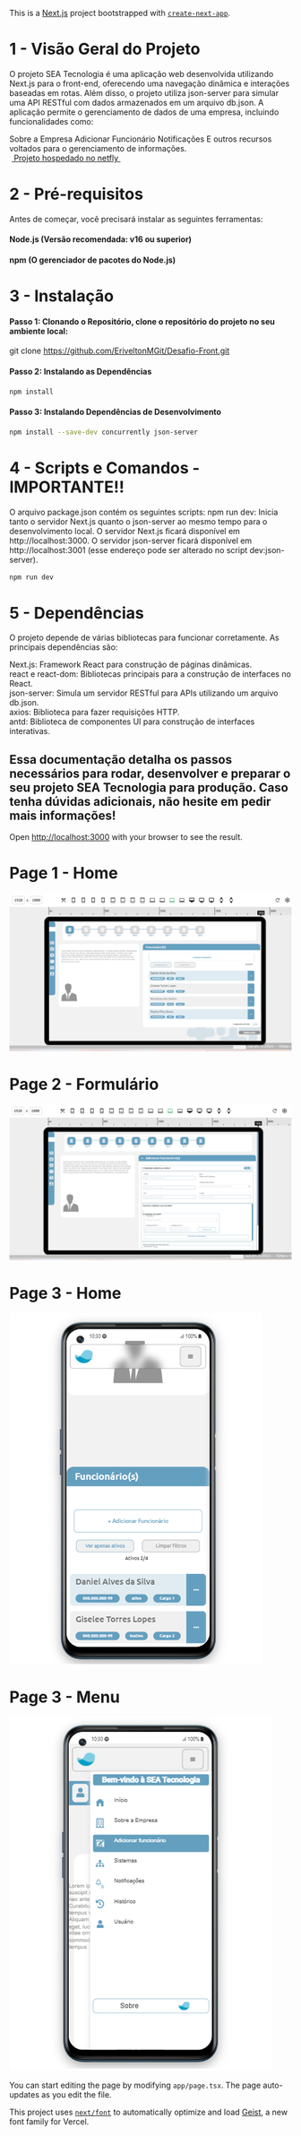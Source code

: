 This is a [Next.js](https://nextjs.org) project bootstrapped with [`create-next-app`](https://nextjs.org/docs/app/api-reference/cli/create-next-app).

# 1 - Visão Geral do Projeto  
O projeto SEA Tecnologia é uma aplicação web desenvolvida utilizando Next.js para o front-end, oferecendo uma navegação dinâmica e interações baseadas em rotas. Além disso, o projeto utiliza json-server para simular uma API RESTful com dados armazenados em um arquivo db.json.
A aplicação permite o gerenciamento de dados de uma empresa, incluindo funcionalidades como:

Sobre a Empresa
Adicionar Funcionário
Notificações
E outros recursos voltados para o gerenciamento de informações.  
&nbsp;<a href="https://desafio-front-sea-tecnologia.netlify.app/Pages/Funcionarios">
Projeto hospedado no netfly 
</a>&nbsp;

# 2 - Pré-requisitos  
Antes de começar, você precisará instalar as seguintes ferramentas:

#### Node.js (Versão recomendada: v16 ou superior)
#### npm (O gerenciador de pacotes do Node.js)  

# 3 - Instalação
#### Passo 1: Clonando o Repositório, clone o repositório do projeto no seu ambiente local:
git clone https://github.com/EriveltonMGit/Desafio-Front.git

#### Passo 2: Instalando as Dependências  
```bash
npm install
```

#### Passo 3: Instalando Dependências de Desenvolvimento


```bash
npm install --save-dev concurrently json-server
```

# 4 - Scripts e Comandos - IMPORTANTE!!  
O arquivo package.json contém os seguintes scripts:
npm run dev: Inicia tanto o servidor Next.js quanto o json-server ao mesmo tempo para o desenvolvimento local.
O servidor Next.js ficará disponível em http://localhost:3000.
O servidor json-server ficará disponível em http://localhost:3001 (esse endereço pode ser alterado no script dev:json-server).
```bash
npm run dev
```

# 5 - Dependências  
O projeto depende de várias bibliotecas para funcionar corretamente. As principais dependências são:

Next.js: Framework React para construção de páginas dinâmicas.  
react e react-dom: Bibliotecas principais para a construção de interfaces no React.  
json-server: Simula um servidor RESTful para APIs utilizando um arquivo db.json.  
axios: Biblioteca para fazer requisições HTTP.  
antd: Biblioteca de componentes UI para construção de interfaces interativas.  

## Essa documentação detalha os passos necessários para rodar, desenvolver e preparar o seu projeto SEA Tecnologia para produção. Caso tenha dúvidas adicionais, não hesite em pedir mais informações!

Open [http://localhost:3000](http://localhost:3000) with your browser to see the result.
# Page 1 - Home
![Descrição da Imagem](https://github.com/EriveltonMGit/Desafio-Front/raw/main/public/documentacao/tela_home.webp) 

# Page 2 - Formulário
![Descrição da Imagem](https://github.com/EriveltonMGit/Desafio-Front/raw/main/public/documentacao/tela_funcionario.webp) 

# Page 3 - Home
![Descrição da Imagem](https://github.com/EriveltonMGit/Desafio-Front/raw/main/public/documentacao/smartphone_home.webp) 
# Page 3 - Menu
![Descrição da Imagem](https://github.com/EriveltonMGit/Desafio-Front/raw/main/public/documentacao/samrtphone_fun.webp) 


You can start editing the page by modifying `app/page.tsx`. The page auto-updates as you edit the file.

This project uses [`next/font`](https://nextjs.org/docs/app/building-your-application/optimizing/fonts) to automatically optimize and load [Geist](https://vercel.com/font), a new font family for Vercel.


